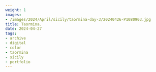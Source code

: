 ```yaml
---
weight: 1
images:
- /images/2024/April/sicily/taormina-day-3/20240426-P1080903.jpg
title: Taormina.
date: 2024-04-27
tags:
- archive
- digital
- color
- taormina
- sicily
- portfolio
---
```


